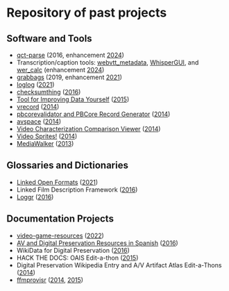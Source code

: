 # Repository of past projects

## Software and Tools

* [qct-parse](https://github.com/amiaopensource/qct-parse) (2016, enhancement [2024](https://github.com/amiaopensource/amia-dlf-hack-day/blob/main/2024.md#projects-for-2024))
* Transcription/caption tools: [webvtt_metadata](https://github.com/ninarao/webvtt_metadata), [WhisperGUI](https://github.com/ninarao/WhisperGUI), and [wer_calc](https://github.com/ninarao/wer_calc) (enhancement [2024](https://github.com/amiaopensource/amia-dlf-hack-day/blob/main/2024.md#projects-for-2024))
* [grabbags](https://github.com/amiaopensource/grabbags) (2019, enhancement [2021](https://github.com/amiaopensource/amia-dlf-hack-day/blob/main/2021.md#hack-day-2021))
* [loglog](https://github.com/amiaopensource/loglog) ([2021](https://github.com/amiaopensource/amia-dlf-hack-day/blob/main/2021.md#hack-day-2021))
* [checksumthing](https://github.com/amiaopensource/checksumthing) ([2016](https://github.com/amiaopensource/amia-dlf-hack-day/blob/main/2016.md#checksumthing-a-checksum-crosswalk-python-script-checksumthing))
* [Tool for Improving Data Yourself](https://github.com/amiaopensource/TIDY) ([2015](https://github.com/amiaopensource/amia-dlf-hack-day/blob/main/2015.md#exporting-openrefine-clusters--tidy-tool-for-improving-data-yourself))
* [vrecord](https://github.com/amiaopensource/vrecord) ([2014](https://github.com/amiaopensource/amia-dlf-hack-day/blob/main/2014.md#hack-day-capture-gui-tool-for-bmdcapture-using-ffmpeg--bmdtools--blackmagic-decklink-sdk))
* [pbcorevalidator and PBCore Record Generator](https://github.com/tessafallon/pbcorevalidator/) ([2014](https://github.com/amiaopensource/amia-dlf-hack-day/blob/main/2014.md#new-and-improved-pbcore-tools))
* [avspace](https://github.com/amiaopensource/avspace) ([2014](https://github.com/amiaopensource/amia-dlf-hack-day/blob/main/2014.md#archivesspace-plugins--av_space))
* [Video Characterization Comparison Viewer](https://github.com/amiaopensource/characterization_compare) ([2014](https://github.com/amiaopensource/amia-dlf-hack-day/blob/main/2014.md#video-characterization-comparison-viewer))
* [Video Sprites!](https://github.com/jronallo/video-sprites) ([2014](https://github.com/amiaopensource/amia-dlf-hack-day/blob/main/2014.md#video-sprites))
* [MediaWalker](https://github.com/dmmd/AMIA_HACK/tree/master) ([2013](https://github.com/amiaopensource/amia-dlf-hack-day/blob/main/2013.md#2-team-mcgruff-integration-of-mediainfo-generated-metadata-into-a-forensic-imaging-workflow))

## Glossaries and Dictionaries

* [Linked Open Formats](https://github.com/amiaopensource/linked-media-formats) ([2021](https://github.com/amiaopensource/amia-dlf-hack-day/blob/main/2021.md#hack-day-2021))
* Linked Film Description Framework ([2016](https://github.com/amiaopensource/amia-dlf-hack-day/blob/main/2016.md#linked-film-description-framework))
* [Loggr](https://docs.google.com/spreadsheets/d/14ym4m7u6HYiXob-ozhbSajfIcPvYDOQ--myKC8VIFAs/) ([2016](https://github.com/amiaopensource/amia-dlf-hack-day/blob/main/2016.md#documentation-loggr--artifact-logging-environmental-scanrecommendations))

## Documentation Projects

* [video-game-resources](https://github.com/amiaopensource/video-game-resources) ([2022](https://github.com/amiaopensource/amia-dlf-hack-day/blob/main/2022.md#finished-projects-2022))
* [AV and Digital Preservation Resources in Spanish](https://docs.google.com/document/d/1pbUExq5d47ESp6yBWG2mvqMqqgh014AJ5AJ_LKpK7Us/) ([2016](https://github.com/amiaopensource/amia-dlf-hack-day/blob/main/2018.md#ping%C3%BCinos-an%C3%B3nimos---aka-av-and-digital-preservation-resources-in-spanish---recursos-sobre-preservaci%C3%B3n-audiovisual-y-digital-en-espa%C3%B1ol))
* WikiData for Digital Preservation ([2016](https://github.com/amiaopensource/amia-dlf-hack-day/blob/main/2016.md#documentation-wikidata-for-digital-preservation))
* HACK THE DOCS: OAIS Edit-a-thon ([2015](https://github.com/amiaopensource/amia-dlf-hack-day/blob/main/2015.md#hack-the-docs-oais-edit-a-thon))
* Digital Preservation Wikipedia Entry and A/V Artifact Atlas Edit-a-Thons ([2014](https://github.com/amiaopensource/amia-dlf-hack-day/blob/main/2014.md#wikipediadocumentation-edit-a-thon-projects))
* [ffmprovisr](https://github.com/amiaopensource/ffmprovisr) ([2014](https://github.com/amiaopensource/amia-dlf-hack-day/blob/main/2014.md#ffmpeg-guides), [2015](https://github.com/amiaopensource/amia-dlf-hack-day/blob/main/2015.md#ffmprovsr))